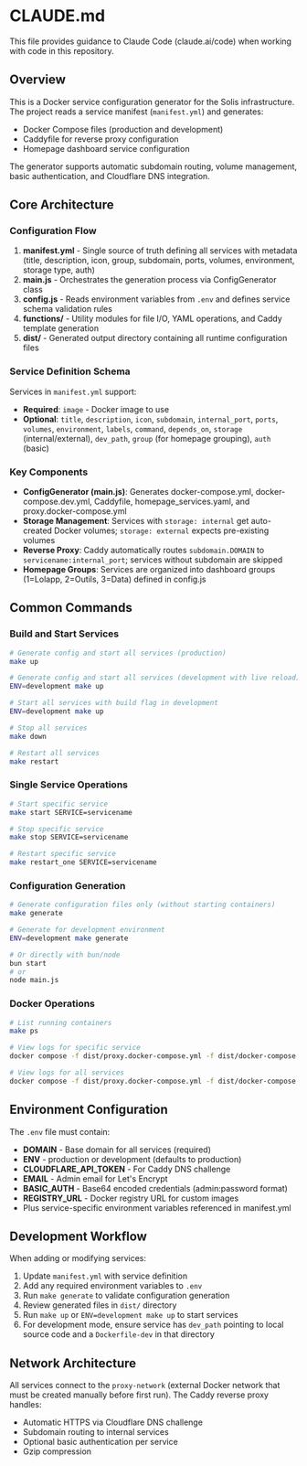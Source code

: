 # CLAUDE.md

This file provides guidance to Claude Code (claude.ai/code) when working with code in this repository.

## Overview

This is a Docker service configuration generator for the Solis infrastructure. The project reads a service manifest (`manifest.yml`) and generates:
- Docker Compose files (production and development)
- Caddyfile for reverse proxy configuration
- Homepage dashboard service configuration

The generator supports automatic subdomain routing, volume management, basic authentication, and Cloudflare DNS integration.

## Core Architecture

### Configuration Flow
1. **manifest.yml** - Single source of truth defining all services with metadata (title, description, icon, group, subdomain, ports, volumes, environment, storage type, auth)
2. **main.js** - Orchestrates the generation process via ConfigGenerator class
3. **config.js** - Reads environment variables from `.env` and defines service schema validation rules
4. **functions/** - Utility modules for file I/O, YAML operations, and Caddy template generation
5. **dist/** - Generated output directory containing all runtime configuration files

### Service Definition Schema
Services in `manifest.yml` support:
- **Required**: `image` - Docker image to use
- **Optional**: `title`, `description`, `icon`, `subdomain`, `internal_port`, `ports`, `volumes`, `environment`, `labels`, `command`, `depends_on`, `storage` (internal/external), `dev_path`, `group` (for homepage grouping), `auth` (basic)

### Key Components
- **ConfigGenerator (main.js)**: Generates docker-compose.yml, docker-compose.dev.yml, Caddyfile, homepage_services.yaml, and proxy.docker-compose.yml
- **Storage Management**: Services with `storage: internal` get auto-created Docker volumes; `storage: external` expects pre-existing volumes
- **Reverse Proxy**: Caddy automatically routes `subdomain.DOMAIN` to `servicename:internal_port`; services without subdomain are skipped
- **Homepage Groups**: Services are organized into dashboard groups (1=Lolapp, 2=Outils, 3=Data) defined in config.js

## Common Commands

### Build and Start Services
```bash
# Generate config and start all services (production)
make up

# Generate config and start all services (development with live reload)
ENV=development make up

# Start all services with build flag in development
ENV=development make up

# Stop all services
make down

# Restart all services
make restart
```

### Single Service Operations
```bash
# Start specific service
make start SERVICE=servicename

# Stop specific service
make stop SERVICE=servicename

# Restart specific service
make restart_one SERVICE=servicename
```

### Configuration Generation
```bash
# Generate configuration files only (without starting containers)
make generate

# Generate for development environment
ENV=development make generate

# Or directly with bun/node
bun start
# or
node main.js
```

### Docker Operations
```bash
# List running containers
make ps

# View logs for specific service
docker compose -f dist/proxy.docker-compose.yml -f dist/docker-compose.yml logs servicename

# View logs for all services
docker compose -f dist/proxy.docker-compose.yml -f dist/docker-compose.yml logs
```

## Environment Configuration

The `.env` file must contain:
- **DOMAIN** - Base domain for all services (required)
- **ENV** - production or development (defaults to production)
- **CLOUDFLARE_API_TOKEN** - For Caddy DNS challenge
- **EMAIL** - Admin email for Let's Encrypt
- **BASIC_AUTH** - Base64 encoded credentials (admin:password format)
- **REGISTRY_URL** - Docker registry URL for custom images
- Plus service-specific environment variables referenced in manifest.yml

## Development Workflow

When adding or modifying services:
1. Update `manifest.yml` with service definition
2. Add any required environment variables to `.env`
3. Run `make generate` to validate configuration generation
4. Review generated files in `dist/` directory
5. Run `make up` or `ENV=development make up` to start services
6. For development mode, ensure service has `dev_path` pointing to local source code and a `Dockerfile-dev` in that directory

## Network Architecture

All services connect to the `proxy-network` (external Docker network that must be created manually before first run). The Caddy reverse proxy handles:
- Automatic HTTPS via Cloudflare DNS challenge
- Subdomain routing to internal services
- Optional basic authentication per service
- Gzip compression